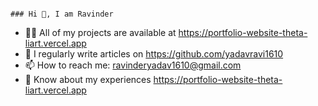                                                                                      ### Hi 👋, I am Ravinder



- 👨‍💻 All of my projects are available at https://portfolio-website-theta-liart.vercel.app
- 📝 I regularly write articles on https://github.com/yadavravi1610
- 📫 How to reach me: ravinderyadav1610@gmail.com
- 📄 Know about my experiences https://portfolio-website-theta-liart.vercel.app
<!--
**yadavravi1610/yadavravi1610** is a ✨ _special_ ✨ repository because its `README.md` (this file) appears on your GitHub profile.
-->
